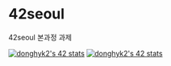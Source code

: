 # 42seoul
42seoul 본과정 과제

[![donghyk2's 42 stats](https://badge42.vercel.app/api/v2/cla9j0qk400110fl7756pbhha/stats?cursusId=21&coalitionId=88)](https://github.com/JaeSeoKim/badge42)
[![donghyk2's 42 stats](https://badge42.vercel.app/api/v2/cla9j0qk400110fl7756pbhha/stats?cursusId=9&coalitionId=piscine)](https://github.com/JaeSeoKim/badge42)
